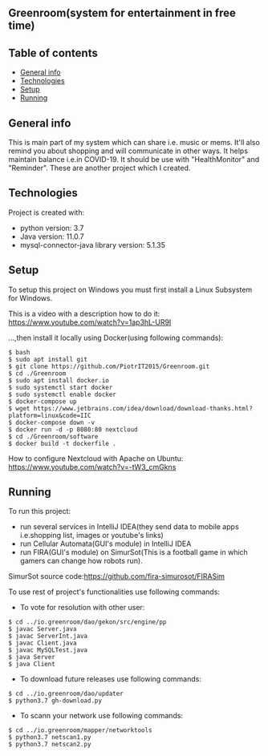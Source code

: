 ## Greenroom(system for entertainment in free time)

## Table of contents
* [General info](#general-info)
* [Technologies](#technologies)
* [Setup](#setup)
* [Running](#running)

## General info
This is main part of my system which can share i.e. music or mems. It'll also remind you about shopping and will communicate in other ways. It helps maintain balance i.e.in COVID-19. It should be
use with "HealthMonitor" and "Reminder". These are another project which I created. 
	
## Technologies
Project is created with:
* python version: 3.7
* Java version: 11.0.7
* mysql-connector-java library version: 5.1.35
	
## Setup
To setup this project on Windows you must first install a Linux Subsystem for Windows.

This is a video with a description how to do it: https://www.youtube.com/watch?v=1ap3hL-UR9I

...,then install it locally using Docker(using following commands):

```
$ bash
$ sudo apt install git
$ git clone https://github.com/PiotrIT2015/Greenroom.git
$ cd ./Greenroom
$ sudo apt install docker.io
$ sudo systemctl start docker
$ sudo systemctl enable docker
$ docker-compose up
$ wget https://www.jetbrains.com/idea/download/download-thanks.html?platform=linux&code=IIC
$ docker-compose down -v
$ docker run -d -p 8080:80 nextcloud
$ cd ./Greenroom/software
$ docker build -t dockerfile .
```

How to configure Nextcloud with Apache on Ubuntu: https://www.youtube.com/watch?v=-tW3_cmGkns

## Running
To run this project:
* run several services in IntelliJ IDEA(they send data to mobile apps i.e.shopping list, images or youtube's links)
* run Cellular Automata(GUI's module) in IntelliJ IDEA
* run FIRA(GUI's module) on SimurSot(This is a football game in which gamers can change how robots run).

SimurSot source code:https://github.com/fira-simurosot/FIRASim

To use rest of project's functionalities use following commands:

* To vote for resolution with other user:

```
$ cd ../io.greenroom/dao/gekon/src/engine/pp
$ javac Server.java
$ javac ServerInt.java
$ javac Client.java
$ javac MySQLTest.java
$ java Server
$ java Client
```

* To download future releases use following commands:

```
$ cd ../io.greenroom/dao/updater
$ python3.7 gh-download.py
```

* To scann your network use following commands:

```
$ cd ../io.greenroom/mapper/networktools
$ python3.7 netscan1.py
$ python3.7 netscan2.py
```


